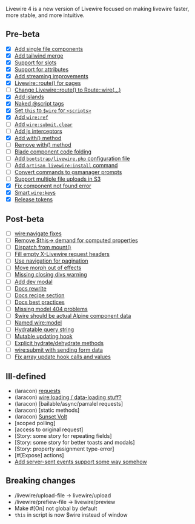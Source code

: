 
Livewire 4 is a new version of Livewire focused on making livewire faster, more stable, and more intuitive.

## Pre-beta
- [x] [Add single file components](single-file-components.md)
- [x] [Add tailwind merge](tailwind-merge.md)
- [x] [Support for slots](component-slots.md)
- [x] [Support for attributes](component-attributes.md)
- [x] [Add streaming improvements](streaming.md)
- [x] [Livewire::route() for pages](livewire-route.md)
- [ ] [Change Livewire::route() to Route::wire(...)](livewire-route.md)
- [x] [Add islands](islands.md)
- [x] [Naked @script tags](naked-scripts.md)
- [x] [Set `this` to `$wire` for `<scripts>`](this-wire.md)
- [x] [Add `wire:ref`](wire-ref.md)
- [ ] [Add `wire:submit.clear`](wire-submit-dot-clear.md)
- [ ] [Add js interceptors](interceptors.md)
- [x] [Add with() method](add-with-method.md)
- [ ] [Remove with() method](remove-with-method.md)
- [ ] [Blade component code folding](code-folding.md)
- [ ] [Add `bootstrap/livewire.php` configuration file](configuration.md)
- [ ] [Add `artisan livewire:install` command](install-command.md)
- [ ] [Convert commands to gsmanager prompts](use-prompts.md)
- [ ] [Support multiple file uploads in S3](multiple-file-uploads-s3.md)
- [x] [Fix component not found error](no-component-not-found.md)
- [x] [Smart `wire:key`s](smart-keys.md)
- [x] [Release tokens](release-tokens.md)

## Post-beta
- [ ] [wire:navigate fixes](fix-wire-navigate.md)
- [ ] [Remove $this-> demand for computed properties](remove-this-arrow-for-computeds.md)
- [ ] [Dispatch from mount()](dispatch-from-mount.md)
- [ ] [Fill empty X-Livewire request headers](fill-request-headers.md)
- [ ] [Use navigation for pagination](navigate-pagination.md)
- [ ] [Move morph out of effects](move-morph.md)
- [ ] [Missing closing divs warning](warn-closing-elements.md)
- [ ] [Add dev modal](dev-modal.md)
- [ ] [Docs rewrite](docs-rewrite.md)
- [ ] [Docs recipe section](docs-recipes.md)
- [ ] [Docs best practices](docs-best-practices.md)
- [ ] [Missing model 404 problems](missing-models.md)
- [ ] [$wire should be actual Alpine component data](actual-alpine-component-data.md)
- [ ] [Named wire:model](wire-model-named.md)
- [ ] [Hydratable query string](hydratable-query-string-hook.md)
- [ ] [Mutable updating hook](mutable-update-hook.md)
- [ ] [Explicit hydrate/dehydrate methods](hydration-control.md)
- [ ] [wire:submit with sending form data](wire-submit-form-data.md)
- [ ] [Fix array update hook calls and values](array-update-hook.md)

## Ill-defined
* (laracon) [requests](requests.md)
* (laracon) [wire:loading / data-loading stuff?](loading.md)
* (laracon) [bailable/async/parralel requests]
* (laracon) [static methods]
* (laracon) [Sunset Volt](sunset-volt.md)
* [scoped polling]
* [access to original request]
* [Story: some story for repeating fields]
* [Story: some story for better toasts and modals]
* [Story: property assignment type-error]
* [#[Expose] actions]
* [Add server-sent events support some way somehow](sse.md)

## Breaking changes
* /livewire/upload-file -> livewire/upload
* /livewire/prefiew-file -> livewire/preview
* Make #[On] not global by default
* `this` in script is now $wire instead of window